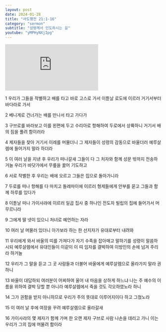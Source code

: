 ```yaml
---
layout: post
date: 2024-01-28
title: "사도행전 21:1-16"
category: "sermon"
subtitle: "성령께서 인도하시는 길"
youtube: "yMPHyNXjIpg"
---
```


<div class="youtube margin-large">
    <iframe src="https://www.youtube.com/embed/yMPHyNXjIpg" title="YouTube video player" frameborder="0" allow="accelerometer; autoplay; clipboard-write; encrypted-media; gyroscope; picture-in-picture; web-share" allowfullscreen></iframe>
</div>

1 우리가 그들을 작별하고 배를 타고 바로 고스로 가서 이튿날 로도에 이르러 거기서부터 바다라로 가서

2 베니게로 건너가는 배를 만나서 타고 가다가

3 구브로를 바라보고 이를 왼편에 두고 수리아로 항해하여 두로에서 상륙하니 거기서 배의 짐을 풀려 함이러라

4 제자들을 찾아 거기서 이레를 머물더니 그 제자들이 성령의 감동으로 바울더러 예루살렘에 들어가지 말라 하더라

5 이 여러 날을 지낸 후 우리가 떠나갈새 그들이 다 그 처자와 함께 성문 밖까지 전송하거늘 우리가 바닷가에서 무릎을 꿇어 기도하고

6 서로 작별한 후 우리는 배에 오르고 그들은 집으로 돌아가니라

7 두로를 떠나 항해를 다 마치고 돌레마이에 이르러 형제들에게 안부를 묻고 그들과 함께 하루를 있다가

8 이튿날 떠나 가이사랴에 이르러 일곱 집사 중 하나인 전도자 빌립의 집에 들어가서 머무르니라

9 그에게 딸 넷이 있으니 처녀로 예언하는 자라

10 여러 날 머물러 있더니 아가보라 하는 한 선지자가 유대로부터 내려와

11 우리에게 와서 바울의 띠를 가져다가 자기 수족을 잡아매고 말하기를 성령이 말씀하시되 예루살렘에서 유대인들이 이같이 이 띠 임자를 결박하여 이방인의 손에 넘겨 주리라 하거늘

12 우리가 그 말을 듣고 그 곳 사람들과 더불어 바울에게 예루살렘으로 올라가지 말라 권하니

13 바울이 대답하되 여러분이 어찌하여 울어 내 마음을 상하게 하느냐 나는 주 예수의 이름을 위하여 결박 당할 뿐 아니라 예루살렘에서 죽을 것도 각오하였노라 하니

14 그가 권함을 받지 아니하므로 우리가 주의 뜻대로 이루어지이다 하고 그쳤노라

15 이 여러 날 후에 여장을 꾸려 예루살렘으로 올라갈새

16 가이사랴의 몇 제자가 함께 가며 한 오랜 제자 구브로 사람 나손을 데리고 가니 이는 우리가 그의 집에 머물려 함이라

